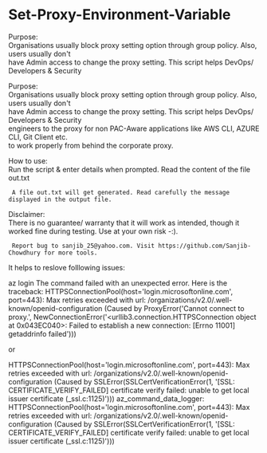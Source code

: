 # Set-Proxy-Environment-Variable
 
  Purpose:                                                                                               
     Organisations usually block proxy setting option through group policy. Also, users usually don't    
     have Admin access to change the proxy setting. This script helps DevOps/ Developers & Security      
 
  Purpose:                                                                                               
     Organisations usually block proxy setting option through group policy. Also, users usually don't    
     have Admin access to change the proxy setting. This script helps DevOps/ Developers & Security      
     engineers to the proxy for non PAC-Aware applications like AWS CLI, AZURE CLI, Git Client etc.      
     to work properly from behind the corporate proxy.                                                   
                                                                                                         
  How to use:                                                                                            
     Run the script & enter details when prompted. Read the content of the file out.txt                  
                                                                                                         
     A file out.txt will get generated. Read carefully the message displayed in the output file.         
                                                                                                         
  Disclaimer:                                                                                            
     There is no guarantee/ warranty that it will work as intended, though it worked fine during testing. 
     Use at your own risk -:).                                                                           
                                                                                                         
     Report bug to sanjib_25@yahoo.com. Visit https://github.com/Sanjib-Chowdhury for more tools.        
 
 It helps to reslove folllowing issues:
 
az login
The command failed with an unexpected error. Here is the traceback:
HTTPSConnectionPool(host='login.microsoftonline.com', port=443): Max retries exceeded with url: /organizations/v2.0/.well-known/openid-configuration (Caused by ProxyError('Cannot connect to proxy.', NewConnectionError('<urllib3.connection.HTTPSConnection object at 0x043EC040>: Failed to establish a new connection: [Errno 11001] getaddrinfo failed')))

or

HTTPSConnectionPool(host='login.microsoftonline.com', port=443): Max retries exceeded with url: /organizations/v2.0/.well-known/openid-configuration (Caused by SSLError(SSLCertVerificationError(1, '[SSL: CERTIFICATE_VERIFY_FAILED] certificate verify failed: unable to get local issuer certificate (_ssl.c:1125)')))
az_command_data_logger: HTTPSConnectionPool(host='login.microsoftonline.com', port=443): Max retries exceeded with url: /organizations/v2.0/.well-known/openid-configuration (Caused by SSLError(SSLCertVerificationError(1, '[SSL: CERTIFICATE_VERIFY_FAILED] certificate verify failed: unable to get local issuer certificate (_ssl.c:1125)')))

